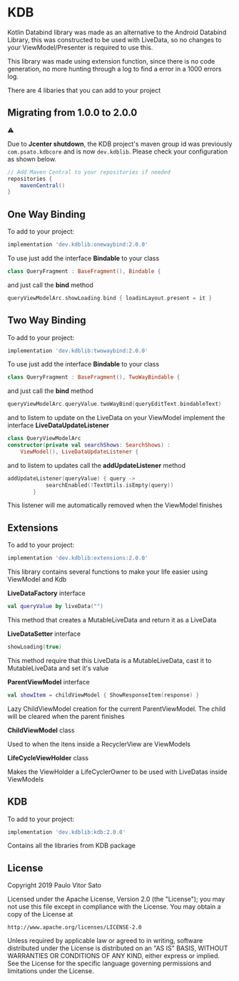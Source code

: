 # KDB
Kotlin Databind library was made as an alternative to the Android Databind Library, this was constructed to be used with LiveData, so no changes to your ViewModel/Presenter is required to use this.

This library was made using extension function, since there is no code generation, no more hunting through a log to find a error in a 1000 errors log.

There are 4 libaries that you can add to your project

## Migrating from 1.0.0 to 2.0.0
:warning:

Due to **Jcenter shutdown**, the KDB project's maven group id was previously ```com.psato.kdbcore``` and is now ```dev.kdblib```. Please check your configuration as shown below.

```groovy
// Add Maven Central to your repositories if needed
repositories {
    mavenCentral()    
}
```

## One Way Binding
To add to your project:
``` groovy
implementation 'dev.kdblib:onewaybind:2.0.0'
```
To use just add the interface **Bindable** to your class
``` kotlin
class QueryFragment : BaseFragment(), Bindable {
```
and just call the **bind** method
``` kotlin
queryViewModelArc.showLoading.bind { loadinLayout.present = it }
```

## Two Way Binding
To add to your project:
``` groovy
implementation 'dev.kdblib:twowaybind:2.0.0'
```
To use just add the interface **Bindable** to your class
``` kotlin
class QueryFragment : BaseFragment(), TwoWayBindable {
```
and just call the **bind** method
``` kotlin
queryViewModelArc.queryValue.twoWayBind(queryEditText.bindableText)
```
and to listem to update on the LiveData on your ViewModel implement the interface **LiveDataUpdateListener**

``` kotlin
class QueryViewModelArc
constructor(private val searchShows: SearchShows) : 
    ViewModel(), LiveDataUpdateListener {
```
and to listem to updates call the **addUpdateListener** method
``` kotlin
addUpdateListener(queryValue) { query ->
            searchEnabled(!TextUtils.isEmpty(query))
        }
```
This listener will me automatically removed when the ViewModel finishes

## Extensions
To add to your project:
``` groovy
implementation 'dev.kdblib:extensions:2.0.0'
```
This library contains several functions to make your life easier using ViewModel and Kdb

**LiveDataFactory** interface
``` kotlin
val queryValue by liveData("")
```
This method that creates a MutableLiveData and return it as a LiveData

**LiveDataSetter** interface
``` kotlin
showLoading(true)
```
This method require that this LiveData is a MutableLiveData,
cast it to MutableLiveData and set it's value

**ParentViewModel** interface
``` kotlin
val showItem = childViewModel { ShowResponseItem(response) }
```
Lazy ChildViewModel creation for the current  ParentViewModel. The child will be cleared when the parent finishes


**ChildViewModel** class

Used to when the itens inside a RecyclerView are ViewModels

**LifeCycleViewHolder** class

Makes the ViewHolder a LifeCyclerOwner to be used with LiveDatas inside ViewModels

## KDB
To add to your project:
``` groovy
implementation 'dev.kdblib:kdb:2.0.0'
```
Contains all the libraries from KDB package

## License

Copyright 2019 Paulo Vitor Sato

Licensed under the Apache License, Version 2.0 (the "License");
you may not use this file except in compliance with the License.
You may obtain a copy of the License at

    http://www.apache.org/licenses/LICENSE-2.0

Unless required by applicable law or agreed to in writing, software
distributed under the License is distributed on an "AS IS" BASIS,
WITHOUT WARRANTIES OR CONDITIONS OF ANY KIND, either express or implied.
See the License for the specific language governing permissions and
limitations under the License.
